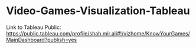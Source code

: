 # Video-Games-Visualization-Tableau

Link to Tableau Public: https://public.tableau.com/profile/shah.mir.ali#!/vizhome/KnowYourGames/MainDashboard?publish=yes
